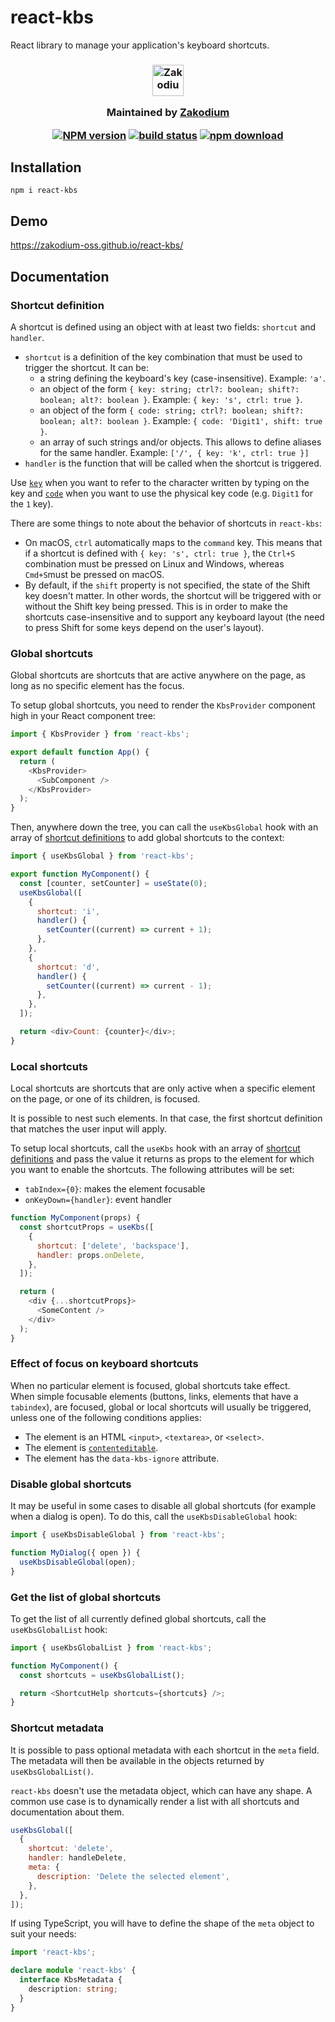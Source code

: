 # react-kbs

React library to manage your application's keyboard shortcuts.

<h3 align="center">

  <a href="https://www.zakodium.com">
    <img src="https://www.zakodium.com/brand/zakodium-logo-white.svg" width="50" alt="Zakodium logo" />
  </a>

  <p>
    Maintained by <a href="https://www.zakodium.com">Zakodium</a>
  </p>
  
  [![NPM version][npm-image]][npm-url]
  [![build status][ci-image]][ci-url]
  [![npm download][download-image]][download-url]

</h3>

## Installation

```console
npm i react-kbs
```

## Demo

https://zakodium-oss.github.io/react-kbs/

## Documentation

### Shortcut definition

A shortcut is defined using an object with at least two fields: `shortcut` and `handler`.

- `shortcut` is a definition of the key combination that must be used to trigger the shortcut. It can be:
  - a string defining the keyboard's key (case-insensitive). Example: `'a'`.
  - an object of the form `{ key: string; ctrl?: boolean; shift?: boolean; alt?: boolean }`. Example: `{ key: 's', ctrl: true }`.
  - an object of the form `{ code: string; ctrl?: boolean; shift?: boolean; alt?: boolean }`. Example: `{ code: 'Digit1', shift: true }`.
  - an array of such strings and/or objects. This allows to define aliases for the same handler. Example: `['/', { key: 'k', ctrl: true }]`
- `handler` is the function that will be called when the shortcut is triggered.

Use [`key`](https://developer.mozilla.org/en-US/docs/Web/API/KeyboardEvent/key) when you want to refer to the character written by typing on the key
and [`code`](https://developer.mozilla.org/en-US/docs/Web/API/KeyboardEvent/code) when you want to use the physical key code (e.g. `Digit1` for the `1` key).

There are some things to note about the behavior of shortcuts in `react-kbs`:

- On macOS, `ctrl` automatically maps to the `command` key. This means that if a
  shortcut is defined with `{ key: 's', ctrl: true }`, the `Ctrl+S` combination
  must be pressed on Linux and Windows, whereas `Cmd+S`must be pressed on macOS.
- By default, if the `shift` property is not specified, the state of the Shift key
  doesn't matter. In other words, the shortcut will be triggered with or without
  the Shift key being pressed. This is in order to make the shortcuts case-insensitive
  and to support any keyboard layout (the need to press Shift for some keys depend
  on the user's layout).

### Global shortcuts

Global shortcuts are shortcuts that are active anywhere on the page, as long as
no specific element has the focus.

To setup global shortcuts, you need to render the `KbsProvider` component high
in your React component tree:

```js
import { KbsProvider } from 'react-kbs';

export default function App() {
  return (
    <KbsProvider>
      <SubComponent />
    </KbsProvider>
  );
}
```

Then, anywhere down the tree, you can call the `useKbsGlobal` hook with an array
of [shortcut definitions](#shortcut-definition) to add global shortcuts to the context:

```js
import { useKbsGlobal } from 'react-kbs';

export function MyComponent() {
  const [counter, setCounter] = useState(0);
  useKbsGlobal([
    {
      shortcut: 'i',
      handler() {
        setCounter((current) => current + 1);
      },
    },
    {
      shortcut: 'd',
      handler() {
        setCounter((current) => current - 1);
      },
    },
  ]);

  return <div>Count: {counter}</div>;
}
```

### Local shortcuts

Local shortcuts are shortcuts that are only active when a specific element on
the page, or one of its children, is focused.

It is possible to nest such elements. In that case, the first shortcut definition
that matches the user input will apply.

To setup local shortcuts, call the `useKbs` hook with an array of
[shortcut definitions](#shortcut-definition) and pass the value it returns
as props to the element for which you want to enable the shortcuts. The following
attributes will be set:

- `tabIndex={0}`: makes the element focusable
- `onKeyDown={handler}`: event handler

```js
function MyComponent(props) {
  const shortcutProps = useKbs([
    {
      shortcut: ['delete', 'backspace'],
      handler: props.onDelete,
    },
  ]);

  return (
    <div {...shortcutProps}>
      <SomeContent />
    </div>
  );
}
```

### Effect of focus on keyboard shortcuts

When no particular element is focused, global shortcuts take effect.  
When simple focusable elements (buttons, links, elements that have a `tabindex`),
are focused, global or local shortcuts will usually be triggered, unless one of
the following conditions applies:

- The element is an HTML `<input>`, `<textarea>`, or `<select>`.
- The element is [`contenteditable`](https://developer.mozilla.org/en-US/docs/Web/HTML/Global_attributes/contenteditable).
- The element has the `data-kbs-ignore` attribute.

### Disable global shortcuts

It may be useful in some cases to disable all global shortcuts (for example
when a dialog is open). To do this, call the `useKbsDisableGlobal` hook:

```js
import { useKbsDisableGlobal } from 'react-kbs';

function MyDialog({ open }) {
  useKbsDisableGlobal(open);
}
```

### Get the list of global shortcuts

To get the list of all currently defined global shortcuts, call the
`useKbsGlobalList` hook:

```js
import { useKbsGlobalList } from 'react-kbs';

function MyComponent() {
  const shortcuts = useKbsGlobalList();

  return <ShortcutHelp shortcuts={shortcuts} />;
}
```

### Shortcut metadata

It is possible to pass optional metadata with each shortcut in the `meta` field.
The metadata will then be available in the objects returned by `useKbsGlobalList()`.

`react-kbs` doesn't use the metadata object, which can have any shape. A common
use case is to dynamically render a list with all shortcuts and documentation
about them.

```js
useKbsGlobal([
  {
    shortcut: 'delete',
    handler: handleDelete,
    meta: {
      description: 'Delete the selected element',
    },
  },
]);
```

If using TypeScript, you will have to define the shape of the `meta` object
to suit your needs:

```ts
import 'react-kbs';

declare module 'react-kbs' {
  interface KbsMetadata {
    description: string;
  }
}
```

[npm-image]: https://img.shields.io/npm/v/react-kbs.svg
[npm-url]: https://npmjs.org/package/react-kbs
[ci-image]: https://github.com/zakodium-oss/react-kbs/workflows/Node.js%20CI/badge.svg?branch=main
[ci-url]: https://github.com/zakodium-oss/react-kbs/actions?query=workflow%3A%22Node.js+CI%22
[download-image]: https://img.shields.io/npm/dm/react-kbs.svg
[download-url]: https://npmjs.org/package/react-kbs
